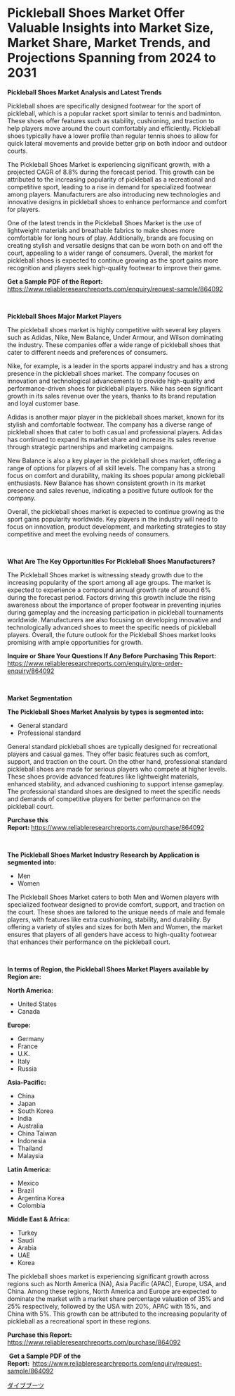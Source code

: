 <p><h1>Pickleball Shoes Market Offer Valuable Insights into Market Size, Market Share, Market Trends, and Projections Spanning from 2024 to 2031</h1></p><p><strong>Pickleball Shoes Market Analysis and Latest Trends</strong></p>
<p><p>Pickleball shoes are specifically designed footwear for the sport of pickleball, which is a popular racket sport similar to tennis and badminton. These shoes offer features such as stability, cushioning, and traction to help players move around the court comfortably and efficiently. Pickleball shoes typically have a lower profile than regular tennis shoes to allow for quick lateral movements and provide better grip on both indoor and outdoor courts.</p><p>The Pickleball Shoes Market is experiencing significant growth, with a projected CAGR of 8.8% during the forecast period. This growth can be attributed to the increasing popularity of pickleball as a recreational and competitive sport, leading to a rise in demand for specialized footwear among players. Manufacturers are also introducing new technologies and innovative designs in pickleball shoes to enhance performance and comfort for players.</p><p>One of the latest trends in the Pickleball Shoes Market is the use of lightweight materials and breathable fabrics to make shoes more comfortable for long hours of play. Additionally, brands are focusing on creating stylish and versatile designs that can be worn both on and off the court, appealing to a wider range of consumers. Overall, the market for pickleball shoes is expected to continue growing as the sport gains more recognition and players seek high-quality footwear to improve their game.</p></p>
<p><strong>Get a Sample PDF of the Report:&nbsp;</strong> <a href="https://www.reliableresearchreports.com/enquiry/request-sample/864092">https://www.reliableresearchreports.com/enquiry/request-sample/864092</a></p>
<p>&nbsp;</p>
<p><strong>Pickleball Shoes Major Market Players</strong></p>
<p><p>The pickleball shoes market is highly competitive with several key players such as Adidas, Nike, New Balance, Under Armour, and Wilson dominating the industry. These companies offer a wide range of pickleball shoes that cater to different needs and preferences of consumers. </p><p>Nike, for example, is a leader in the sports apparel industry and has a strong presence in the pickleball shoes market. The company focuses on innovation and technological advancements to provide high-quality and performance-driven shoes for pickleball players. Nike has seen significant growth in its sales revenue over the years, thanks to its brand reputation and loyal customer base.</p><p>Adidas is another major player in the pickleball shoes market, known for its stylish and comfortable footwear. The company has a diverse range of pickleball shoes that cater to both casual and professional players. Adidas has continued to expand its market share and increase its sales revenue through strategic partnerships and marketing campaigns.</p><p>New Balance is also a key player in the pickleball shoes market, offering a range of options for players of all skill levels. The company has a strong focus on comfort and durability, making its shoes popular among pickleball enthusiasts. New Balance has shown consistent growth in its market presence and sales revenue, indicating a positive future outlook for the company.</p><p>Overall, the pickleball shoes market is expected to continue growing as the sport gains popularity worldwide. Key players in the industry will need to focus on innovation, product development, and marketing strategies to stay competitive and meet the evolving needs of consumers.</p></p>
<p>&nbsp;</p>
<p><strong>What Are The Key Opportunities For Pickleball Shoes Manufacturers?</strong></p>
<p><p>The Pickleball Shoes market is witnessing steady growth due to the increasing popularity of the sport among all age groups. The market is expected to experience a compound annual growth rate of around 6% during the forecast period. Factors driving this growth include the rising awareness about the importance of proper footwear in preventing injuries during gameplay and the increasing participation in pickleball tournaments worldwide. Manufacturers are also focusing on developing innovative and technologically advanced shoes to meet the specific needs of pickleball players. Overall, the future outlook for the Pickleball Shoes market looks promising with ample opportunities for growth.</p></p>
<p><strong>Inquire or Share Your Questions If Any Before Purchasing This Report:</strong> <a href="https://www.reliableresearchreports.com/enquiry/pre-order-enquiry/864092">https://www.reliableresearchreports.com/enquiry/pre-order-enquiry/864092</a></p>
<p>&nbsp;</p>
<p><strong>Market Segmentation</strong></p>
<p><strong>The Pickleball Shoes Market Analysis by types is segmented into:</strong></p>
<p><ul><li>General standard</li><li>Professional standard</li></ul></p>
<p><p>General standard pickleball shoes are typically designed for recreational players and casual games. They offer basic features such as comfort, support, and traction on the court. On the other hand, professional standard pickleball shoes are made for serious players who compete at higher levels. These shoes provide advanced features like lightweight materials, enhanced stability, and advanced cushioning to support intense gameplay. The professional standard shoes are designed to meet the specific needs and demands of competitive players for better performance on the pickleball court.</p></p>
<p><strong>Purchase this Report:&nbsp;</strong><a href="https://www.reliableresearchreports.com/purchase/864092">https://www.reliableresearchreports.com/purchase/864092</a></p>
<p>&nbsp;</p>
<p><strong>The Pickleball Shoes Market Industry Research by Application is segmented into:</strong></p>
<p><ul><li>Men</li><li>Women</li></ul></p>
<p><p>The Pickleball Shoes Market caters to both Men and Women players with specialized footwear designed to provide comfort, support, and traction on the court. These shoes are tailored to the unique needs of male and female players, with features like extra cushioning, stability, and durability. By offering a variety of styles and sizes for both Men and Women, the market ensures that players of all genders have access to high-quality footwear that enhances their performance on the pickleball court.</p></p>
<p>&nbsp;</p>
<p><strong>In terms of Region, the Pickleball Shoes Market Players available by Region are:</strong></p>
<p>
    <p> <strong> North America: </strong>
        <ul>
            <li>United States</li>
            <li>Canada</li>
        </ul>
        </p> 
    <p> <strong> Europe: </strong>
        <ul>
            <li>Germany</li>
            <li>France</li>
            <li>U.K.</li>
            <li>Italy</li>
            <li>Russia</li>
        </ul>
        </p> 
    <p> <strong> Asia-Pacific: </strong>
        <ul>
            <li>China</li>
            <li>Japan</li>
            <li>South Korea</li>
            <li>India</li>
            <li>Australia</li>
            <li>China Taiwan</li>
            <li>Indonesia</li>
            <li>Thailand</li>
            <li>Malaysia</li>
        </ul>
        </p> 
    <p> <strong> Latin America: </strong>
        <ul>
            <li>Mexico</li>
            <li>Brazil</li>
            <li>Argentina Korea</li>
            <li>Colombia</li>
        </ul>
        </p> 
    <p> <strong> Middle East & Africa: </strong>
        <ul>
            <li>Turkey</li>
            <li>Saudi</li>
            <li>Arabia</li>
            <li>UAE</li>
            <li>Korea</li>
        </ul>
    </p>
    </p>
<p><p>The pickleball shoes market is experiencing significant growth across regions such as North America (NA), Asia Pacific (APAC), Europe, USA, and China. Among these regions, North America and Europe are expected to dominate the market with a market share percentage valuation of 35% and 25% respectively, followed by the USA with 20%, APAC with 15%, and China with 5%. This growth can be attributed to the increasing popularity of pickleball as a recreational sport in these regions.</p></p>
<p><strong>Purchase this Report: </strong><a href="https://www.reliableresearchreports.com/purchase/864092">https://www.reliableresearchreports.com/purchase/864092</a></p>
<p>&nbsp;<strong>Get a Sample PDF of the Report:&nbsp;&nbsp;</strong><a href="https://www.reliableresearchreports.com/enquiry/request-sample/864092">https://www.reliableresearchreports.com/enquiry/request-sample/864092</a></p>
<p><strong></strong></p>
<p><p><a href="https://medium.com/@eduardoramez/%E3%83%80%E3%82%A4%E3%83%96%E3%83%96%E3%83%BC%E3%83%84%E5%B8%82%E5%A0%B4-%E5%B8%82%E5%A0%B4%E3%82%B7%E3%82%A7%E3%82%A2-%E5%B8%82%E5%A0%B4%E3%83%88%E3%83%AC%E3%83%B3%E3%83%89-%E3%81%8A%E3%82%88%E3%81%B3%E5%B0%86%E6%9D%A5%E3%81%AE%E6%88%90%E9%95%B7%E3%81%AE%E6%8E%A2%E6%B1%82-d47a118821d1">ダイブブーツ</a></p></p>